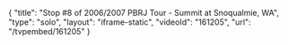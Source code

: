{
    "title": "Stop #8 of 2006\/2007 PBRJ Tour - Summit at Snoqualmie, WA",
    "type": "solo",
    "layout": "iframe-static",
    "videoId": "161205",
    "url": "\/tvpembed\/161205"
}